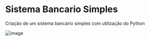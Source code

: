 # Sistema Bancario Simples

Criação de um sistema bancário simples com utilização do Python

![image](https://github.com/elimarmcd/sistema_bancario/assets/157633420/2ab7a1a9-489b-44cd-ad46-c07cec49f455)
